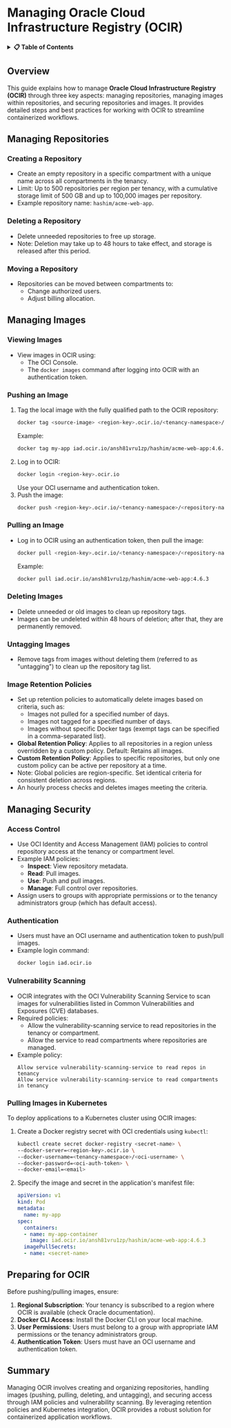 # **Managing Oracle Cloud Infrastructure Registry (OCIR)**

<details>
<summary><strong>📋 Table of Contents</strong></summary>

- [**Managing Oracle Cloud Infrastructure Registry (OCIR)**](#managing-oracle-cloud-infrastructure-registry-ocir)
  - [Overview](#overview)
  - [Managing Repositories](#managing-repositories)
    - [Creating a Repository](#creating-a-repository)
    - [Deleting a Repository](#deleting-a-repository)
    - [Moving a Repository](#moving-a-repository)
  - [Managing Images](#managing-images)
    - [Viewing Images](#viewing-images)
    - [Pushing an Image](#pushing-an-image)
    - [Pulling an Image](#pulling-an-image)
    - [Deleting Images](#deleting-images)
    - [Untagging Images](#untagging-images)
    - [Image Retention Policies](#image-retention-policies)
  - [Managing Security](#managing-security)
    - [Access Control](#access-control)
    - [Authentication](#authentication)
    - [Vulnerability Scanning](#vulnerability-scanning)
    - [Pulling Images in Kubernetes](#pulling-images-in-kubernetes)
  - [Preparing for OCIR](#preparing-for-ocir)
  - [Summary](#summary)

</details>

## Overview
This guide explains how to manage **Oracle Cloud Infrastructure Registry (OCIR)** through three key aspects: managing repositories, managing images within repositories, and securing repositories and images. It provides detailed steps and best practices for working with OCIR to streamline containerized workflows.

## Managing Repositories

### Creating a Repository
- Create an empty repository in a specific compartment with a unique name across all compartments in the tenancy.
- Limit: Up to 500 repositories per region per tenancy, with a cumulative storage limit of 500 GB and up to 100,000 images per repository.
- Example repository name: `hashim/acme-web-app`.

### Deleting a Repository
- Delete unneeded repositories to free up storage.
- Note: Deletion may take up to 48 hours to take effect, and storage is released after this period.

### Moving a Repository
- Repositories can be moved between compartments to:
  - Change authorized users.
  - Adjust billing allocation.

## Managing Images

### Viewing Images
- View images in OCIR using:
  - The OCI Console.
  - The `docker images` command after logging into OCIR with an authentication token.

### Pushing an Image
1. Tag the local image with the fully qualified path to the OCIR repository:
   ```bash
   docker tag <source-image> <region-key>.ocir.io/<tenancy-namespace>/<repository-name>:<tag>
   ```
   Example:
   ```bash
   docker tag my-app iad.ocir.io/ansh81vru1zp/hashim/acme-web-app:4.6.3
   ```
2. Log in to OCIR:
   ```bash
   docker login <region-key>.ocir.io
   ```
   Use your OCI username and authentication token.
3. Push the image:
   ```bash
   docker push <region-key>.ocir.io/<tenancy-namespace>/<repository-name>:<tag>
   ```

### Pulling an Image
- Log in to OCIR using an authentication token, then pull the image:
  ```bash
  docker pull <region-key>.ocir.io/<tenancy-namespace>/<repository-name>:<tag>
  ```
  Example:
  ```bash
  docker pull iad.ocir.io/ansh81vru1zp/hashim/acme-web-app:4.6.3
  ```

### Deleting Images
- Delete unneeded or old images to clean up repository tags.
- Images can be undeleted within 48 hours of deletion; after that, they are permanently removed.

### Untagging Images
- Remove tags from images without deleting them (referred to as "untagging") to clean up the repository tag list.

### Image Retention Policies
- Set up retention policies to automatically delete images based on criteria, such as:
  - Images not pulled for a specified number of days.
  - Images not tagged for a specified number of days.
  - Images without specific Docker tags (exempt tags can be specified in a comma-separated list).
- **Global Retention Policy**: Applies to all repositories in a region unless overridden by a custom policy. Default: Retains all images.
- **Custom Retention Policy**: Applies to specific repositories, but only one custom policy can be active per repository at a time.
- Note: Global policies are region-specific. Set identical criteria for consistent deletion across regions.
- An hourly process checks and deletes images meeting the criteria.

## Managing Security

### Access Control
- Use OCI Identity and Access Management (IAM) policies to control repository access at the tenancy or compartment level.
- Example IAM policies:
  - **Inspect**: View repository metadata.
  - **Read**: Pull images.
  - **Use**: Push and pull images.
  - **Manage**: Full control over repositories.
- Assign users to groups with appropriate permissions or to the tenancy administrators group (which has default access).

### Authentication
- Users must have an OCI username and authentication token to push/pull images.
- Example login command:
  ```bash
  docker login iad.ocir.io
  ```

### Vulnerability Scanning
- OCIR integrates with the OCI Vulnerability Scanning Service to scan images for vulnerabilities listed in Common Vulnerabilities and Exposures (CVE) databases.
- Required policies:
  - Allow the vulnerability-scanning service to read repositories in the tenancy or compartment.
  - Allow the service to read compartments where repositories are managed.
- Example policy:
  ```plaintext
  Allow service vulnerability-scanning-service to read repos in tenancy
  Allow service vulnerability-scanning-service to read compartments in tenancy
  ```

### Pulling Images in Kubernetes
To deploy applications to a Kubernetes cluster using OCIR images:
1. Create a Docker registry secret with OCI credentials using `kubectl`:
   ```bash
   kubectl create secret docker-registry <secret-name> \
   --docker-server=<region-key>.ocir.io \
   --docker-username=<tenancy-namespace>/<oci-username> \
   --docker-password=<oci-auth-token> \
   --docker-email=<email>
   ```
2. Specify the image and secret in the application's manifest file:
   ```yaml
   apiVersion: v1
   kind: Pod
   metadata:
     name: my-app
   spec:
     containers:
     - name: my-app-container
       image: iad.ocir.io/ansh81vru1zp/hashim/acme-web-app:4.6.3
     imagePullSecrets:
     - name: <secret-name>
   ```

## Preparing for OCIR
Before pushing/pulling images, ensure:
1. **Regional Subscription**: Your tenancy is subscribed to a region where OCIR is available (check Oracle documentation).
2. **Docker CLI Access**: Install the Docker CLI on your local machine.
3. **User Permissions**: Users must belong to a group with appropriate IAM permissions or the tenancy administrators group.
4. **Authentication Token**: Users must have an OCI username and authentication token.

## Summary
Managing OCIR involves creating and organizing repositories, handling images (pushing, pulling, deleting, and untagging), and securing access through IAM policies and vulnerability scanning. By leveraging retention policies and Kubernetes integration, OCIR provides a robust solution for containerized application workflows.